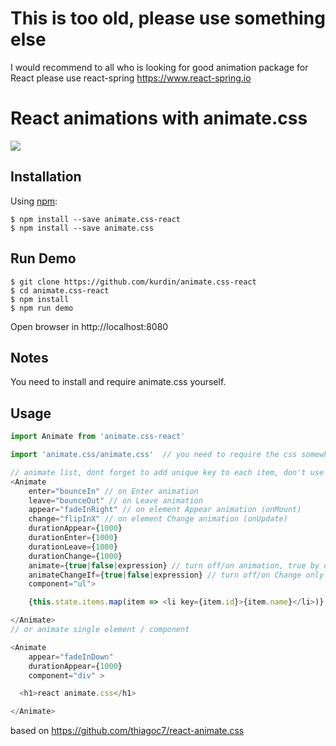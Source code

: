 # This is too old, please use something else 
I would recommend to all who is looking for good animation package for React please use react-spring https://www.react-spring.io

# React animations with animate.css

<img src="https://cloud.githubusercontent.com/assets/6027060/25237321/4f1a39fa-25b8-11e7-8269-1743f8b8552e.gif"/>

## Installation

Using [npm](https://www.npmjs.com/):

    $ npm install --save animate.css-react
    $ npm install --save animate.css

## Run Demo

    $ git clone https://github.com/kurdin/animate.css-react
    $ cd animate.css-react
    $ npm install
    $ npm run demo

Open browser in http://localhost:8080

## Notes

You need to install and require animate.css yourself.

## Usage

```js
import Animate from 'animate.css-react'

import 'animate.css/animate.css'  // you need to require the css somewhere

// animate list, dont forget to add unique key to each item, don't use array index!!!
<Animate
    enter="bounceIn" // on Enter animation
    leave="bounceOut" // on Leave animation
    appear="fadeInRight" // on element Appear animation (onMount)
    change="flipInX" // on element Change animation (onUpdate)
    durationAppear={1000}
    durationEnter={1000}
    durationLeave={1000}
    durationChange={1000}
    animate={true|false|expression} // turn off/on animation, true by default
    animateChangeIf={true|false|expression} // turn off/on Change only animation, true by default
    component="ul">

    {this.state.items.map(item => <li key={item.id}>{item.name}</li>)}

</Animate>
// or animate single element / component

<Animate
    appear="fadeInDown"
    durationAppear={1000}
    component="div" >

  <h1>react animate.css</h1>

</Animate>
```

based on https://github.com/thiagoc7/react-animate.css
